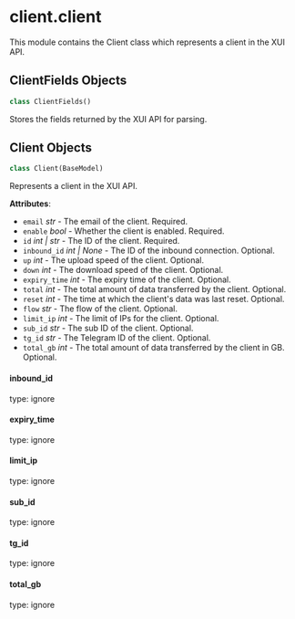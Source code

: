 <a id="client.client"></a>

# client.client

This module contains the Client class which represents a client in the XUI API.

<a id="client.client.ClientFields"></a>

## ClientFields Objects

```python
class ClientFields()
```

Stores the fields returned by the XUI API for parsing.

<a id="client.client.Client"></a>

## Client Objects

```python
class Client(BaseModel)
```

Represents a client in the XUI API.

**Attributes**:

- `email` _str_ - The email of the client. Required.
- `enable` _bool_ - Whether the client is enabled. Required.
- `id` _int | str_ - The ID of the client. Required.
- `inbound_id` _int | None_ - The ID of the inbound connection. Optional.
- `up` _int_ - The upload speed of the client. Optional.
- `down` _int_ - The download speed of the client. Optional.
- `expiry_time` _int_ - The expiry time of the client. Optional.
- `total` _int_ - The total amount of data transferred by the client. Optional.
- `reset` _int_ - The time at which the client's data was last reset. Optional.
- `flow` _str_ - The flow of the client. Optional.
- `limit_ip` _int_ - The limit of IPs for the client. Optional.
- `sub_id` _str_ - The sub ID of the client. Optional.
- `tg_id` _str_ - The Telegram ID of the client. Optional.
- `total_gb` _int_ - The total amount of data transferred by the client in GB. Optional.

<a id="client.client.Client.inbound_id"></a>

#### inbound\_id

type: ignore

<a id="client.client.Client.expiry_time"></a>

#### expiry\_time

type: ignore

<a id="client.client.Client.limit_ip"></a>

#### limit\_ip

type: ignore

<a id="client.client.Client.sub_id"></a>

#### sub\_id

type: ignore

<a id="client.client.Client.tg_id"></a>

#### tg\_id

type: ignore

<a id="client.client.Client.total_gb"></a>

#### total\_gb

type: ignore

